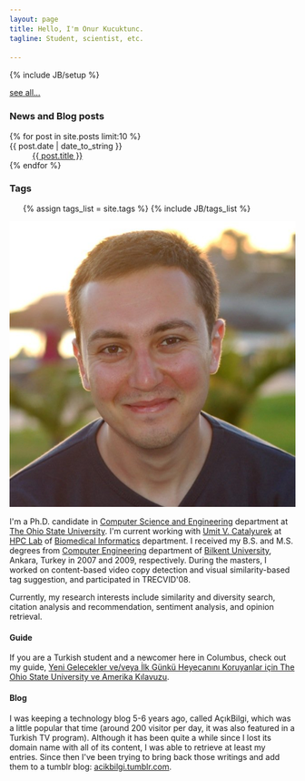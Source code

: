 ```yaml
---
layout: page
title: Hello, I'm Onur Kucuktunc.
tagline: Student, scientist, etc.

---
```

{% include JB/setup %}

<div class="span5 pull-right clearfix">
<a href="archive.html" class="pull-right" style="margin-top:5px">see all...</a>
<h3>News and Blog posts</h3>
<dl>
  {% for post in site.posts limit:10 %}
    <dt>{{ post.date | date_to_string }}</dt><dd> <a href="{{ BASE_PATH }}{{ post.url }}">{{ post.title }}</a></dd>
  {% endfor %}
</dl>

<h3>Tags</h3>
<ul class="tag_box inline">
  {% assign tags_list = site.tags %}  
  {% include JB/tags_list %}
</ul>
</div>

<img src="images/onur.jpg" class="img-polaroid span2 pull-right" />

I'm a Ph.D. candidate in [Computer Science and Engineering](http://www.cse.ohio-state.edu/) department at [The Ohio State University](http://www.osu.edu/).
I'm current working with [Umit V. Catalyurek](http://bmi.osu.edu/~umit/) at [HPC Lab](http://bmi.osu.edu/hpc/) of [Biomedical Informatics](http://bmi.osu.edu) department.
I received my B.S. and M.S. degrees from [Computer Engineering](http://cs.bilkent.edu.tr) department of [Bilkent University](http://www.bilkent.edu.tr), Ankara, Turkey in 2007 and 2009, respectively. During the masters, I worked on content-based video copy detection and visual similarity-based tag suggestion, and participated in TRECVID'08.

Currently, my research interests include similarity and diversity search, citation analysis and recommendation, sentiment analysis, and opinion retrieval.

#### Guide
If you are a Turkish student and a newcomer here in Columbus, check out my guide, [Yeni Gelecekler ve/veya İlk Günkü Heyecanını Koruyanlar için The Ohio State University ve Amerika Kılavuzu](guide.htm).

#### Blog
I was keeping a technology blog 5-6 years ago, called AçıkBilgi, which was a little popular that time (around 200 visitor per day, it was also featured in a Turkish TV program). Although it has been quite a while since I lost its domain name with all of its content, I was able to retrieve at least my entries. Since then I've been trying to bring back those writings and add them to a tumblr blog: [acikbilgi.tumblr.com](http://acikbilgi.tumblr.com/).
